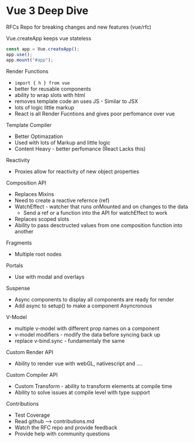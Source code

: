 # Vue 3 Deep Dive

RFCs Repo for breaking changes and new features (vue/rfc)

Vue.createApp
keeps vue stateless

```js
const app = Vue.createApp();
app.use();
app.mount("#app");
```

Render Functions

- `import { h } from vue`
- better for reusable components
- ability to wrap slots with html
- removes template code an uses JS - Similar to JSX
- lots of logic little markup
- React is all Render Fucntions and gives poor perfomance over vue

Template Compiler

- Better Optimazation
- Used with lots of Markup and little logic
- Content Heavy - better perfomance (React Lacks this)

Reactivity

- Proxies allow for reactivity of new object properties

Composition API

- Replaces Mixins
- Need to create a reactive refernce (ref)
- WatchEffect - watcher that runs onMounted and on changes to the data
  - Send a ref or a function into the API for watchEffect to work
- Replaces scoped slots
- Ability to pass desctructed values from one composition function into another

Fragments

- Multiple root nodes

Portals

- Use with modal and overlays

Suspense

- Async components to display all components are ready for render
- Add async to setup() to make a component Asyncronous

V-Model

- multiple v-model with different prop names on a component
- v-model modifiers - modify the data before syncing back up
- replace v-bind.sync - fundamentaly the same

Custom Render API

- Ability to render vue with webGL, nativescript and ....

Custom Compiler API

- Custom Transform - ability to transform elements at compile time
- Ability to solve issues at compile level with type support

Contributions

- Test Coverage
- Read github --> contributions.md
- Watch the RFC repo and provide feedback
- Provide help with community questions
